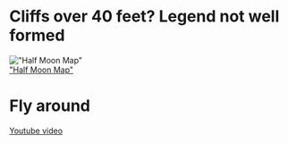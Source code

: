 # Cliffs over 40 feet? Legend not well formed

!["Half Moon Map"](https://live.staticflickr.com/7850/33732904408_c75a7be30f_b.jpg)    
["Half Moon Map"](https://www.flickr.com/photos/163271701@N04/33732904408/in/dateposted-public/)

# Fly around

[Youtube video](https://www.youtube.com/watch?v=f1zZdTwBTnc&feature=youtu.be)    


